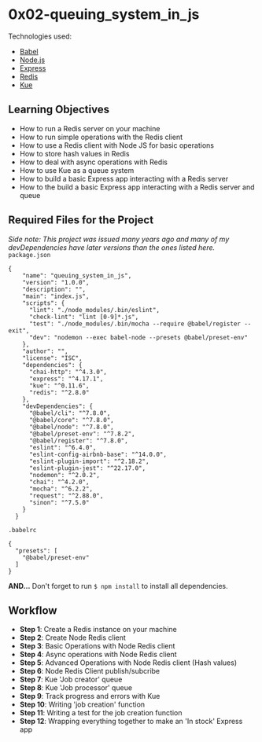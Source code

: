 # 0x02-queuing_system_in_js

Technologies used:
- [Babel](https://babeljs.io/)
- [Node.js](https://nodejs.org/)
- [Express](https://expressjs.com/)
- [Redis](https://redis.io/)
- [Kue](https://github.com/Automattic/kue)

## Learning Objectives
- How to run a Redis server on your machine  
- How to run simple operations with the Redis client  
- How to use a Redis client with Node JS for basic operations  
- How to store hash values in Redis
- How to deal with async operations with Redis
- How to use Kue as a queue system
- How to build a basic Express app interacting with a Redis server
- How to the build a basic Express app interacting with a Redis server and queue
  
## Required Files for the Project
*Side note: This project was issued many years ago and many of my devDependencies have later versions than the ones listed here.*
```package.json```  
```
{
    "name": "queuing_system_in_js",
    "version": "1.0.0",
    "description": "",
    "main": "index.js",
    "scripts": {
      "lint": "./node_modules/.bin/eslint",
      "check-lint": "lint [0-9]*.js",
      "test": "./node_modules/.bin/mocha --require @babel/register --exit",
      "dev": "nodemon --exec babel-node --presets @babel/preset-env"
    },
    "author": "",
    "license": "ISC",
    "dependencies": {
      "chai-http": "^4.3.0",
      "express": "^4.17.1",
      "kue": "^0.11.6",
      "redis": "^2.8.0"
    },
    "devDependencies": {
      "@babel/cli": "^7.8.0",
      "@babel/core": "^7.8.0",
      "@babel/node": "^7.8.0",
      "@babel/preset-env": "^7.8.2",
      "@babel/register": "^7.8.0",
      "eslint": "^6.4.0",
      "eslint-config-airbnb-base": "^14.0.0",
      "eslint-plugin-import": "^2.18.2",
      "eslint-plugin-jest": "^22.17.0",
      "nodemon": "^2.0.2",
      "chai": "^4.2.0",
      "mocha": "^6.2.2",
      "request": "^2.88.0",
      "sinon": "^7.5.0"
    }
  }
```  
```.babelrc```  
```
{
  "presets": [
    "@babel/preset-env"
  ]
}
```
**AND...** 
Don't forget to run ```$ npm install``` to install all dependencies.

## Workflow
- **Step 1**: Create a Redis instance on your machine
- **Step 2**: Create Node Redis client
- **Step 3**: Basic Operations with Node Redis client
- **Step 4**: Async operations with Node Redis client
- **Step 5**: Advanced Operations with Node Redis client (Hash values)
- **Step 6**: Node Redis Client publish/subcribe
- **Step 7**: Kue 'Job creator' queue
- **Step 8**: Kue 'Job processor' queue
- **Step 9**: Track progress and errors with Kue
- **Step 10**: Writing 'job creation' function
- **Step 11**: Writing a test for the job creation function
- **Step 12**: Wrapping everything together to make an 'In stock' Express app
